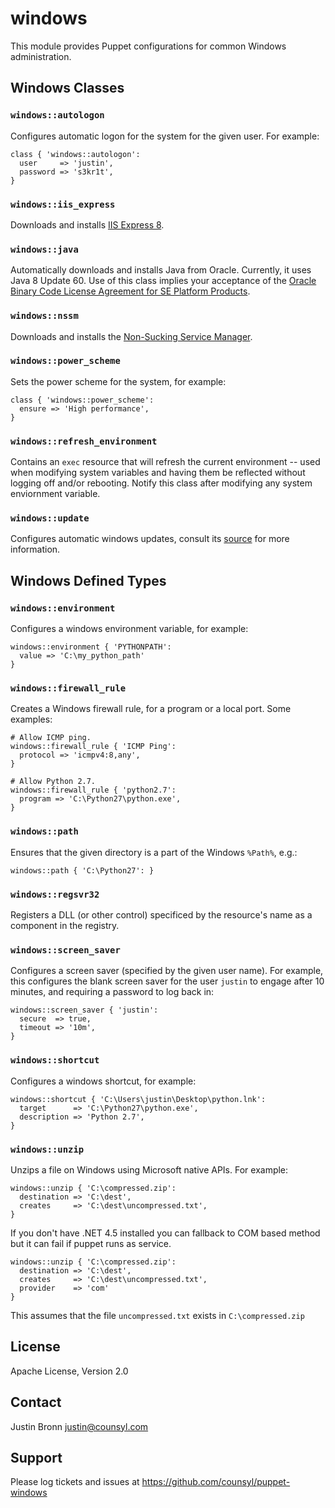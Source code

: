 windows
=======

This module provides Puppet configurations for common Windows administration.

Windows Classes
---------------

### `windows::autologon`

Configures automatic logon for the system for the given user.  For example:

```puppet
class { 'windows::autologon':
  user     => 'justin',
  password => 's3kr1t',
}
```

### `windows::iis_express`

Downloads and installs [IIS Express 8](http://www.microsoft.com/en-ca/download/details.aspx?id=34679).

### `windows::java`

Automatically downloads and installs Java from Oracle.  Currently, it uses
Java 8 Update 60.  Use of this class implies your acceptance of the
[Oracle Binary Code License Agreement for SE Platform Products](http://www.oracle.com/technetwork/java/javase/terms/license/index.html).

### `windows::nssm`

Downloads and installs the [Non-Sucking Service Manager](http://nssm.cc/).

### `windows::power_scheme`

Sets the power scheme for the system, for example:

```puppet
class { 'windows::power_scheme':
  ensure => 'High performance',
}
```

### `windows::refresh_environment`

Contains an `exec` resource that will refresh the current environment --
used when modifying system variables and having them be reflected
without logging off and/or rebooting.   Notify this class after modifying
any system enviornment variable.

### `windows::update`

Configures automatic windows updates, consult its [source](manifests/update.pp) for
more information.


Windows Defined Types
---------------------

### `windows::environment`

Configures a windows environment variable, for example:

```puppet
windows::environment { 'PYTHONPATH':
  value => 'C:\my_python_path'
}
```

### `windows::firewall_rule`

Creates a Windows firewall rule, for a program or a local port.
Some examples:

```puppet
# Allow ICMP ping.
windows::firewall_rule { 'ICMP Ping':
  protocol => 'icmpv4:8,any',
}

# Allow Python 2.7.
windows::firewall_rule { 'python2.7':
  program => 'C:\Python27\python.exe',
}
```

### `windows::path`

Ensures that the given directory is a part of the Windows `%Path%`, e.g.:

```puppet
windows::path { 'C:\Python27': }
```

### `windows::regsvr32`

Registers a DLL (or other control) specificed by the resource's name as
a component in the registry.

### `windows::screen_saver`

Configures a screen saver (specified by the given user name).  For example,
this configures the blank screen saver for the user `justin` to engage after
10 minutes, and requiring a password to log back in:

```puppet
windows::screen_saver { 'justin':
  secure  => true,
  timeout => '10m',
}
```

### `windows::shortcut`

Configures a windows shortcut, for example:

```puppet
windows::shortcut { 'C:\Users\justin\Desktop\python.lnk':
  target      => 'C:\Python27\python.exe',
  description => 'Python 2.7',
}
```

### `windows::unzip`

Unzips a file on Windows using Microsoft native APIs.  For example:

```puppet
windows::unzip { 'C:\compressed.zip':
  destination => 'C:\dest',
  creates     => 'C:\dest\uncompressed.txt',
}
```

If you don't have .NET 4.5 installed you can fallback to COM based method but it can fail if puppet runs as service. 

```puppet
windows::unzip { 'C:\compressed.zip':
  destination => 'C:\dest',
  creates     => 'C:\dest\uncompressed.txt',
  provider    => 'com'
}
```

This assumes that the file `uncompressed.txt` exists in `C:\compressed.zip`

License
-------

Apache License, Version 2.0

Contact
-------

Justin Bronn <justin@counsyl.com>

Support
-------

Please log tickets and issues at https://github.com/counsyl/puppet-windows
